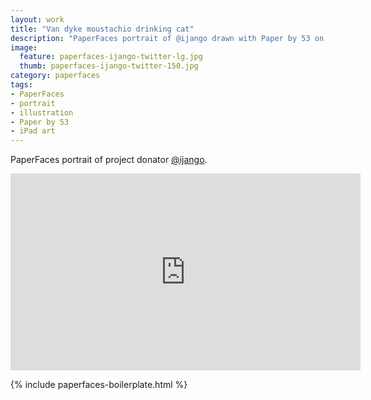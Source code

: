 ```yaml
---
layout: work
title: "Van dyke moustachio drinking cat"
description: "PaperFaces portrait of @ijango drawn with Paper by 53 on an iPad."
image: 
  feature: paperfaces-ijango-twitter-lg.jpg
  thumb: paperfaces-ijango-twitter-150.jpg
category: paperfaces
tags: 
- PaperFaces
- portrait
- illustration
- Paper by 53
- iPad art
---
```


PaperFaces portrait of project donator [@ijango](http://twitter.com/ijango).

<iframe width="560" height="315" src="http://www.youtube.com/embed/9XA2_0nysm8" frameborder="0"> </iframe>

{% include paperfaces-boilerplate.html %}